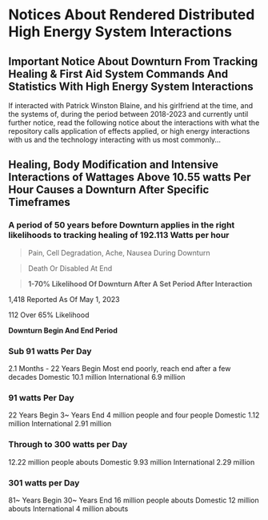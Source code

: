 # Notices About Rendered Distributed High Energy System Interactions

## Important Notice About Downturn From Tracking Healing & First Aid System Commands And Statistics With High Energy System Interactions

If interacted with Patrick Winston Blaine, and his girlfriend at the time, and the systems of, during the period between 2018-2023 and currently until further notice, read the following notice about the interactions with what the repository calls application of effects applied, or high energy interactions with us and the technology interacting with us most commonly…

## Healing, Body Modification and Intensive Interactions of Wattages Above 10.55 watts Per Hour Causes a Downturn After Specific Timeframes

### **A period of 50 years before Downturn applies in the right likelihoods to tracking healing of 192.113 Watts per hour**

> Pain, Cell Degradation, Ache, Nausea During Downturn

> Death Or Disabled At End

> **1-70% Likelihood Of Downturn After A Set Period After Interaction**

1,418 Reported As Of May 1, 2023

112 Over 65% Likelihood

**Downturn Begin And End Period**

### Sub 91 watts Per Day
2.1 Months - 22 Years Begin
Most end poorly, reach end after a few decades
Domestic 10.1 million
International 6.9 million

### 91 watts Per Day
22 Years Begin
3~ Years End
4 million people and four people
Domestic 1.12 million
International 2.91 million

### Through to 300 watts per Day
12.22 million people abouts 
Domestic 9.93 million
International 2.29 million

### 301 watts per Day
81~ Years Begin
30~ Years End
16 million people abouts
Domestic 12 million abouts
International 4 million abouts
